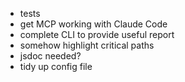 * tests
* get MCP working with Claude Code 
* complete CLI to provide useful report
* somehow highlight critical paths
* jsdoc needed?
* tidy up config file

